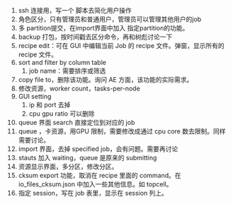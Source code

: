 1. ssh  连接用，写一个 脚本去简化用户操作
2. 角色区分，只有管理员和普通用户，管理员可以管理其他用户的job
3. 多 partition提交，在import界面中加入 指定partition的功能。
4. backup 打包，按时间戳去区分命令，再和树彪讨论一下
5. recipe edit：可在 GUI 中编辑当前 Job 的 recipe 文件。弹窗，显示所有的 recipe 文件。
6. sort and filter by column table
	1. job name：需要排序或筛选
7. copy file to，删除该功能。询问 AE 方面，该功能的实际需求。
8. 修改资源，worker count，tasks-per-node
9. GUI setting 
	1. ip 和 port 去掉
	2. cpu gpu ratio 可以删除
10. queue 界面 search 直接定位到对应的 job
11. queue ，卡资源，用GPU 限制，需要修改成通过 cpu core 数去限制。同样需要讨论。
12. import 界面，去掉 specified job，会有问题。需要再讨论
13. stauts 加入 waiting，queue 是原来的 submitting
14. 资源显示界面，多分区，修改分区。
15. cksum export 功能，取消在 recipe 里面的 command。在 io_files_cksum.json 中加入一些其他信息。如 topcell。
16. 指定 session，写在 job 表里，显示在 session 列上。